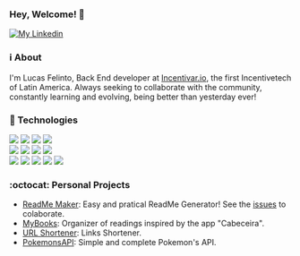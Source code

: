 ### Hey, Welcome! 👋

<a href="https://www.linkedin.com/in/lucas-felinto/">
  <img alt="My Linkedin" src="https://img.shields.io/badge/lucasfelinto-%230077B5?style=social&logo=linkedin">
</a>

### :information_source: About
I'm Lucas Felinto, Back End developer at [Incentivar.io](http://incentivar.io/), the first Incentivetech of Latin America. Always seeking to collaborate with the community, constantly learning and evolving, being better than yesterday ever!

### :rocket: Technologies
<img src="https://img.shields.io/badge/javascript%20-%23323330.svg?&style=for-the-badge&logo=javascript&logoColor=%23F7DF1E"/> <img src="https://img.shields.io/badge/node.js%20-%2343853D.svg?&style=for-the-badge&logo=node.js&logoColor=white"/> <img src="https://img.shields.io/badge/express.js%20-%23404d59.svg?&style=for-the-badge"/>
<img src="https://img.shields.io/badge/react%20-%2320232a.svg?&style=for-the-badge&logo=react&logoColor=%2361DAFB"/>
</br>
<img src ="https://img.shields.io/badge/MongoDB-%234ea94b.svg?&style=for-the-badge&logo=mongodb&logoColor=white"/>
<img src ="https://img.shields.io/badge/postgres-%23316192.svg?&style=for-the-badge&logo=postgresql&logoColor=white"/> <img src="https://img.shields.io/badge/mysql-%2300f.svg?&style=for-the-badge&logo=mysql&logoColor=white"/>
 <img src ="https://img.shields.io/badge/sqlite-%2307405e.svg?&style=for-the-badge&logo=sqlite&logoColor=white"/>
 </br>
 <img src="https://img.shields.io/badge/docker%20-%230db7ed.svg?&style=for-the-badge&logo=docker&logoColor=white"/>
 <img src="https://img.shields.io/badge/jenkins%20-%232C5263.svg?&style=for-the-badge&logo=jenkins&logoColor=white"/>
 <img src="https://img.shields.io/badge/AWS%20-%23FF9900.svg?&style=for-the-badge&logo=amazon-aws&logoColor=white"/>
 <img src="https://img.shields.io/badge/git%20-%23F05033.svg?&style=for-the-badge&logo=git&logoColor=white"/> <img src="https://img.shields.io/badge/bitbucket%20-%230047B3.svg?&style=for-the-badge&logo=bitbucket&logoColor=white"/> 

### :octocat: Personal Projects
- [ReadMe Maker](https://github.com/lucas-felinto/readme_maker):
  Easy and pratical ReadMe Generator! See the [issues](https://github.com/lucas-felinto/readme_maker/issues) to colaborate.
- [MyBooks](https://github.com/lucas-felinto/myBooks):
  Organizer of readings inspired by the app  "Cabeceira".
- [URL Shortener](https://github.com/lucas-felinto/url-shortener):
  Links Shortener.
- [PokemonsAPI](https://github.com/lucas-felinto/pokemonsAPI):
  Simple and complete Pokemon's API.
